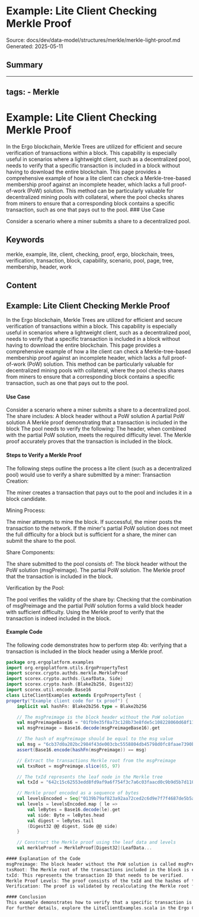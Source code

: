 # Example: Lite Client Checking Merkle Proof
Source: docs/dev/data-model/structures/merkle/merkle-light-proof.md
Generated: 2025-05-11

## Summary
---
tags:
    - Merkle
---

# Example: Lite Client Checking Merkle Proof

In the Ergo blockchain, Merkle Trees are utilized for efficient and secure verification of transactions within a block. This capability is especially useful in scenarios where a lightweight client, such as a decentralized pool, needs to verify that a specific transaction is included in a block without having to download the entire blockchain. This page provides a comprehensive example of how a lite client can check a Merkle-tree-based membership proof against an incomplete header, which lacks a full proof-of-work (PoW) solution. This method can be particularly valuable for decentralized mining pools with collateral, where the pool checks shares from miners to ensure that a corresponding block contains a specific transaction, such as one that pays out to the pool. ### Use Case

Consider a scenario where a miner submits a share to a decentralized pool.

## Keywords
merkle, example, lite, client, checking, proof, ergo, blockchain, trees, verification, transaction, block, capability, scenario, pool, page, tree, membership, header, work

## Content
## Example: Lite Client Checking Merkle Proof
In the Ergo blockchain, Merkle Trees are utilized for efficient and secure verification of transactions within a block. This capability is especially useful in scenarios where a lightweight client, such as a decentralized pool, needs to verify that a specific transaction is included in a block without having to download the entire blockchain.
This page provides a comprehensive example of how a lite client can check a Merkle-tree-based membership proof against an incomplete header, which lacks a full proof-of-work (PoW) solution. This method can be particularly valuable for decentralized mining pools with collateral, where the pool checks shares from miners to ensure that a corresponding block contains a specific transaction, such as one that pays out to the pool.

#### Use Case
Consider a scenario where a miner submits a share to a decentralized pool. The share includes:
A block header without a PoW solution
A partial PoW solution
A Merkle proof demonstrating that a transaction is included in the block
The pool needs to verify the following:
The header, when combined with the partial PoW solution, meets the required difficulty level.
The Merkle proof accurately proves that the transaction is included in the block.

#### Steps to Verify a Merkle Proof
The following steps outline the process a lite client (such as a decentralized pool) would use to verify a share submitted by a miner:
Transaction Creation:

The miner creates a transaction that pays out to the pool and includes it in a block candidate.



Mining Process:

The miner attempts to mine the block. If successful, the miner posts the transaction to the network. If the miner's partial PoW solution does not meet the full difficulty for a block but is sufficient for a share, the miner can submit the share to the pool.



Share Components:

The share submitted to the pool consists of:
The block header without the PoW solution (msgPreimage).
The partial PoW solution.
The Merkle proof that the transaction is included in the block.





Verification by the Pool:

The pool verifies the validity of the share by:
Checking that the combination of msgPreimage and the partial PoW solution forms a valid block header with sufficient difficulty.
Using the Merkle proof to verify that the transaction is indeed included in the block.

#### Example Code
The following code demonstrates how to perform step 4b: verifying that a transaction is included in the block header using a Merkle proof.
```scala
package org.ergoplatform.examples
import org.ergoplatform.utils.ErgoPropertyTest
import scorex.crypto.authds.merkle.MerkleProof
import scorex.crypto.authds.{LeafData, Side}
import scorex.crypto.hash.{Blake2b256, Digest32}
import scorex.util.encode.Base16
class LiteClientExamples extends ErgoPropertyTest {
property("Example client code for tx proof") {
    implicit val hashFn: Blake2b256.type = Blake2b256

    // The msgPreimage is the block header without the PoW solution
    val msgPreimageBase16 = "01fb9e35f8a73c128b73e8fde5c108228060d68f11a69359ee0fb9bfd84e7ecde6d19957ccbbe75b075b3baf1cac6126b6e80b5770258f4cec29fbde92337faeec74c851610658a40f5ae74aa3a4babd5751bd827a6ccc1fe069468ef487cb90a8c452f6f90ab0b6c818f19b5d17befd85de199d533893a359eb25e7804c8b5d7514d784c8e0e52dabae6e89a9d6ed9c84388b228e7cdee09462488c636a87931d656eb8b40f82a507008ccacbee05000000"
    val msgPreimage = Base16.decode(msgPreimageBase16).get

    // The hash of msgPreimage should be equal to the msg value
    val msg = "6cb37d0a202bc2984f43de003cbc5558804db45798d0fc8faae7390b96d42d15"
    assert(Base16.encode(hashFn(msgPreimage)) == msg)

    // Extract the transactions Merkle root from the msgPreimage
    val txsRoot = msgPreimage.slice(65, 97)

    // The txId represents the leaf node in the Merkle tree
    val txId = "642c15c62553edd8fd9af9a6f754f3c7a6c03faacd0c9b9d5b7d11052c6c6fe8"

    // Merkle proof encoded as a sequence of bytes
    val levelsEncoded = Seq("0139b79af823a92aa72ced2c6d9e7f7f4687de5b5af7fab0ad205d3e54bda3f3ae")
    val levels = levelsEncoded.map { le =>
        val leBytes = Base16.decode(le).get
        val side: Byte = leBytes.head
        val digest = leBytes.tail
        (Digest32 @@ digest, Side @@ side)
    }

    // Construct the Merkle proof using the leaf data and levels
    val merkleProof = MerkleProof[Digest32](LeafData...

#### Explanation of the Code
msgPreimage: The block header without the PoW solution is called msgPreimage. The header hash (msg) is computed from msgPreimage.
txsRoot: The Merkle root of the transactions included in the block is extracted from msgPreimage.
txId: This represents the transaction ID that needs to be verified.
Merkle Proof Levels: The proof consists of the txId and the hashes of the intermediate nodes in the Merkle Tree (levels). Each level indicates whether the computed value is on the left or right of the sibling node.
Verification: The proof is validated by recalculating the Merkle root from the txId and comparing it with txsRoot.

#### Conclusion
This example demonstrates how to verify that a specific transaction is included in a block using a Merkle proof in the context of a lite client. By following the steps outlined above, decentralized mining pools or other lightweight clients can efficiently validate transactions without downloading the entire blockchain. This approach not only reduces the computational burden but also ensures the integrity and security of the blockchain.
For further details, explore the LiteClientExamples.scala in the Ergo GitHub repository.
